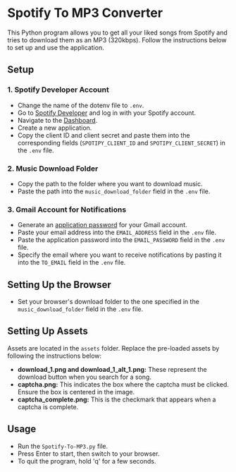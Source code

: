 # Spotify To MP3 Converter

This Python program allows you to get all your liked songs from Spotify and tries to download them as an MP3 (320kbps). Follow the instructions below to set up and use the application.

## Setup

### 1. Spotify Developer Account

- Change the name of the dotenv file to `.env`.
- Go to [Spotify Developer](https://developer.spotify.com/) and log in with your Spotify account.
- Navigate to the [Dashboard](https://developer.spotify.com/dashboard).
- Create a new application.
- Copy the client ID and client secret and paste them into the corresponding fields (`SPOTIPY_CLIENT_ID` and `SPOTIPY_CLIENT_SECRET`) in the `.env` file.

### 2. Music Download Folder

- Copy the path to the folder where you want to download music.
- Paste the path into the `music_download_folder` field in the `.env` file.

### 3. Gmail Account for Notifications

- Generate an [application password](https://pythonaddict.com/how-to-generate-google-application-password/) for your Gmail account.
- Paste your email address into the `EMAIL_ADDRESS` field in the `.env` file.
- Paste the application password into the `EMAIL_PASSWORD` field in the `.env` file.
- Specify the email where you want to receive notifications by pasting it into the `TO_EMAIL` field in the `.env` file.

## Setting Up the Browser

- Set your browser's download folder to the one specified in the `music_download_folder` field in the `.env` file.

## Setting Up Assets

Assets are located in the `assets` folder. Replace the pre-loaded assets by following the instructions below:

- **download_1.png and download_1_alt_1.png:** These represent the download button when you search for a song.
- **captcha.png:** This indicates the box where the captcha must be clicked. Ensure the box is centered in the image.
- **captcha_complete.png:** This is the checkmark that appears when a captcha is complete.

## Usage

- Run the `Spotify-To-MP3.py` file.
- Press Enter to start, then switch to your browser.
- To quit the program, hold 'q' for a few seconds.
